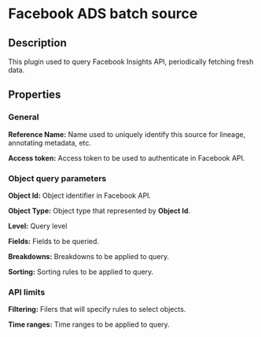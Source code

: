 # Facebook ADS batch source

Description
-----------
This plugin used to query Facebook Insights API, periodically fetching fresh data.

Properties
----------
### General

**Reference Name:** Name used to uniquely identify this source for lineage, annotating metadata, etc.

**Access token:** Access token to be used to authenticate in Facebook API.
### Object query parameters

**Object Id:** Object identifier in Facebook API.

**Object Type:** Object type that represented by **Object Id**.

**Level:** Query level

**Fields:** Fields to be queried.

**Breakdowns:** Breakdowns to be applied to query.

**Sorting:** Sorting rules to be applied to query.
### API limits

**Filtering:** Filers that will specify rules to select objects.

**Time ranges:** Time ranges to be applied to query.
